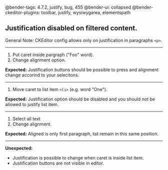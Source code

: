 @bender-tags: 4.7.2, justify, bug, 455
@bender-ui: collapsed
@bender-ckeditor-plugins: toolbar, justify, wysiwygarea, elementspath

## Justification disabled on filtered content.

General Note: CKEditor config allows only on justification in paragraphs `<p>`.

----

1. Put caret inside pargraph ("Foo" word).
1. Change alignment option.

**Expected:** Justification buttons should be possible to press and alignment change accorind to your selecitons.

----

1. Move caret to list item `<li>` (e.g. word "One").

**Expected:** Justification option should be disabled and you should not be allowed to justify list item.

----

1. Select all text
1. Change alignment.

**Expected:** Aligned is only first paragraph, list remain in this same position.

----
**Unexpected:**

* Justification is possible to change when caret is inside list item.
* Justification buttons are not visible in editor.
